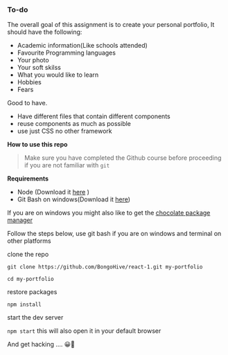 ### To-do

The overall goal of this assignment is to create your personal portfolio, It should have the following:

- Academic information(Like schools attended)
- Favourite Programming languages
- Your photo
- Your soft skilss
- What you would like to learn
- Hobbies
- Fears

Good to have.

- Have different files that contain different components
- reuse components as much as possible
- use just CSS no other framework

**How to use this repo**
> Make sure you have completed the Github course before proceeding if you are not familiar with `git`

**Requirements**

- Node (Download it [here](https://nodejs.org/en/download/) )
- Git Bash on windows(Download it [here](https://gitforwindows.org))

If you are on windows you might also like to get the [chocolate package manager](https://chocolatey.org)

Follow the steps below, use git bash if you are on windows and terminal on other platforms

clone the repo

`git clone https://github.com/BongoHive/react-1.git my-portfolio` 

`cd my-portfolio`

restore packages

`npm install`

start the dev server

`npm start` this will also open it in your default browser

And get hacking .... 😀🚀

